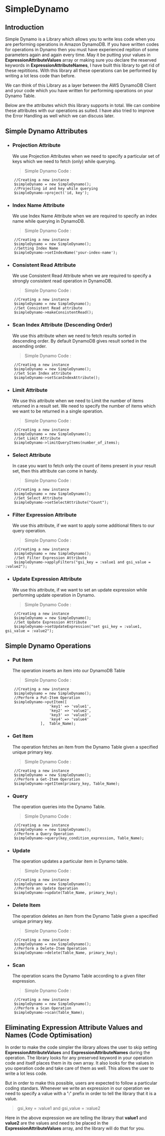 # SimpleDynamo
## Introduction
Simple Dynamo is a Library which allows you to write less code when you are performing operations in Amazon DynamoDB. If you have written codes for operations in Dynamo then you must have experienced repition of some parameters again and again every time. May it be putting your values in **ExpressionAttributeValues** array or making sure you declare the reserved keywords in **ExpressionAttributeNames**, I have built this library to get rid of these repititions. With this library all these operations can be performed by writing a lot less code than before.

We can think of this Library as a layer between the AWS DynamoDB Client and your code which you have written for performing operations on your Dynamo Table.

Below are the attributes which this library supports in total. We can combine these attributes with our operations as suited. I have also tried to improve the Error Handling as well which we can discuss later.

## Simple Dynamo Attributes

- ### Projection Attribute
    <p>
    We use Projection Attributes when we need to specify a particular set of keys which we need to fetch (only) while querying.
    
    > Simple Dynamo Code :
  
```
    //Creating a new instance
    $simpleDynamo = new SimpleDynamo();
    //Projecting id and key while querying
    $simpleDynamo->project('id, key');
```

- ### Index Name Attribute
    <p>
    We use Index Name Attribute when we are required to specify an index name while querying in DynamoDB.
  
    > Simple Dynamo Code :

```
    //Creating a new instance
    $simpleDynamo = new SimpleDynamo();
    //Setting Index Name
    $simpleDynamo->setIndexName('your-index-name');
```

- ### Consistent Read Attribute
    <p>
    We use Consistent Read Attribute when we are required to specify a strongly consistent read operation in DynamoDB.
  
    > Simple Dynamo Code :

```
    //Creating a new instance
    $simpleDynamo = new SimpleDynamo();
    //Set Consistent Read attribute
    $simpleDynamo->makeConsistentRead();
```


- ### Scan Index Attribute (Descending Order)
    <p>
    We use this attribute when we need to fetch results sorted in descending order. By default DynamoDB gives result sorted in the ascending order. 
  
    > Simple Dynamo Code :

```
    //Creating a new instance
    $simpleDynamo = new SimpleDynamo();
    //Set Scan Index attribute
    $simpleDynamo->setScanIndexAttribute();
```

- ### Limit Attribute
    <p>
    We use this attribute when we need to Limit the number of items returned in a result set. We need to specify the number of items which we want to be returned in a single operation.
  
    > Simple Dynamo Code :

```
    //Creating a new instance
    $simpleDynamo = new SimpleDynamo();
    //Set Limit Attribute
    $simpleDynamo->limitQueryItems(number_of_items);
```


- ### Select Attribute
    <p>
    In case you want to fetch only the count of items present in your result set, then this attribute can come in handy.
  
    > Simple Dynamo Code :

```
    //Creating a new instance
    $simpleDynamo = new SimpleDynamo();
    //Set Select Attribute
    $simpleDynamo->setSelectAttribute("Count");
```

- ### Filter Expression Attribute
    <p>
    We use this attribute, if we want to apply some additional filters to our query operation.
  
    > Simple Dynamo Code :

```
    //Creating a new instance
    $simpleDynamo = new SimpleDynamo();
    //Set Filter Expression Attribute
    $simpleDynamo->applyFilters("gsi_key = :value1 and gsi_value = :value2");
```

- ### Update Expression Attribute
    <p>
    We use this attribute, if we want to set an update expression while performing update operation in Dynamo.
  
    > Simple Dynamo Code :

```
    //Creating a new instance
    $simpleDynamo = new SimpleDynamo();
    //Set Update Expression Attribute
    $simpleDynamo->setUpdateExpression("set gsi_key = :value1, gsi_value = :value2");
```

## Simple Dynamo Operations

- ### Put Item
    <p>
    The operation inserts an item into our DynamoDB Table
    
    > Simple Dynamo Code :
    
```
    //Creating a new instance
    $simpleDynamo = new SimpleDynamo();
    //Perform a Put-Item Operation
    $simpleDynamo->putItem([
                    'key1' => 'value1', 
                    'key2' => 'value2', 
                    'key3' => 'value3',
                    'key4' => 'value4'
                ],  Table_Name);
```


- ### Get Item
    <p>
    The operation fetches an item from the Dynamo Table given a specified unique primary key.
    
    > Simple Dynamo Code :
    
```
    //Creating a new instance
    $simpleDynamo = new SimpleDynamo();
    //Perform a Get-Item Operation
    $simpleDynamo->getItem(primary_key, Table_Name);
```

- ### Query
    <p>
    The operation queries into the Dynamo Table.
    
    > Simple Dynamo Code :
    
```
    //Creating a new instance
    $simpleDynamo = new SimpleDynamo();
    //Perform a Query Operation
    $simpleDynamo->query(key_condition_expression, Table_Name);
```


- ### Update
    <p>
    The operation updates a particular item in Dynamo table.
    
    > Simple Dynamo Code :
    
```
    //Creating a new instance
    $simpleDynamo = new SimpleDynamo();
    //Perform an Update Operation
    $simpleDynamo->update(Table_Name, primary_key);
```


- ### Delete Item
    <p>
    The operation deletes an item from the Dynamo Table given a specified unique primary key.
    
    > Simple Dynamo Code :
    
```
    //Creating a new instance
    $simpleDynamo = new SimpleDynamo();
    //Perform a Delete-Item Operation
    $simpleDynamo->delete(Table_Name, primary_key);
```


- ### Scan
    <p>
    The operation scans the Dynamo Table according to a given filter expression.
    
    > Simple Dynamo Code :
    
```
    //Creating a new instance
    $simpleDynamo = new SimpleDynamo();
    //Perform a Scan Operation
    $simpleDynamo->scan(Table_Name);
```

## Eliminating Expression Attribute Values and Names (Code Optimisation)
In order to make the code simpler the library allows the user to skip setting **ExpressionAttributeValues** and **ExpressionAttributeNames** during the operation. The library looks for any preserved keyword in your operation code and itself places them in its own array. It also looks for the values in you operation code and take care of them as well. This allows the user to write a lot less code.

But in order to make this possible, users are expected to follow a particular coding standars. Whenever we write an expression in our operation we need to specify a value with a **':'** prefix in order to tell the library that it is a value.

> gsi_key = :value1 and gsi_value = :value2

Here in the above expression we are telling the library that **value1** and **value2** are the values and need to be placed in the **ExpressionAttributeValues** array, and the library will do that for you.
    
